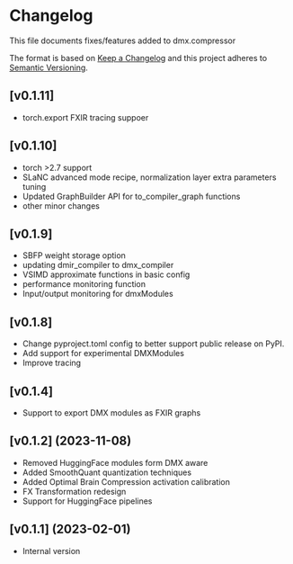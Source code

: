 # Changelog

This file documents fixes/features added to dmx.compressor

The format is based on [Keep a Changelog](http://keepachangelog.com/)
and this project adheres to [Semantic Versioning](http://semver.org/).

## [v0.1.11]
  - torch.export FXIR tracing suppoer

## [v0.1.10]
  - torch >2.7 support
  - SLaNC advanced mode recipe, normalization layer extra parameters tuning
  - Updated GraphBuilder API for to_compiler_graph functions
  - other minor changes

## [v0.1.9]
  - SBFP weight storage option
  - updating dmir_compiler to dmx_compiler
  - VSIMD approximate functions in basic config
  - performance monitoring function
  - Input/output monitoring for dmxModules


## [v0.1.8]
 - Change pyproject.toml config to better support public release on PyPI.
 - Add support for experimental DMXModules
 - Improve tracing

## [v0.1.4]
- Support to export DMX modules as FXIR graphs

## [v0.1.2] (2023-11-08)

- Removed HuggingFace modules form DMX aware
- Added SmoothQuant quantization techniques
- Added Optimal Brain Compression activation calibration
- FX Transformation redesign
- Support for HuggingFace pipelines

## [v0.1.1] (2023-02-01)

- Internal version
